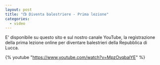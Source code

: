 ```yaml
---
layout: post
title: "📺 Diventa balestriere - Prima lezione"
categories:
  - video
---
```


E' disponibile su questo sito e sul nostro canale YouTube, la registrazione della prima lezione online per diventare balestrieri della Repubblica di Lucca.

<!-- more -->

{% youtube "https://www.youtube.com/watch?v=MpzOvqbalYE" %}
